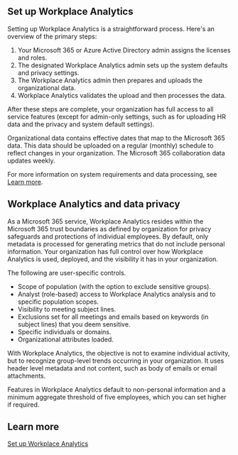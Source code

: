 ## Set up Workplace Analytics

Setting up Workplace Analytics is a straightforward process. Here's an overview of the primary steps:

1. Your Microsoft 365 or Azure Active Directory admin assigns the licenses and roles.
2. The designated Workplace Analytics admin sets up the system defaults and privacy settings.
3. The Workplace Analytics admin then prepares and uploads the organizational data.
4. Workplace Analytics validates the upload and then processes the data.

After these steps are complete, your organization has full access to all service features (except for admin-only settings, such as for uploading HR data and the privacy and system default settings).

Organizational data contains effective dates that map to the Microsoft 365 data. This data should be uploaded on a regular (monthly) schedule to reflect changes in your organization. The Microsoft 365 collaboration data updates weekly.

For more information on system requirements and data processing, see [Learn more](#learn-more).

## Workplace Analytics and data privacy

As a Microsoft 365 service, Workplace Analytics resides within the Microsoft 365 trust boundaries as defined by organization for privacy safeguards and protections of individual employees. By default, only metadata is processed for generating metrics that do not include personal information. Your organization has full control over how Workplace Analytics is used, deployed, and the visibility it has in your organization.

The following are user-specific controls.

* Scope of population (with the option to exclude sensitive groups).
* Analyst (role-based) access to Workplace Analytics analysis and to specific population scopes.
* Visibility to meeting subject lines.
* Exclusions set for all meetings and emails based on keywords (in subject lines) that you deem sensitive.
* Specific individuals or domains.
* Organizational attributes loaded.

With Workplace Analytics, the objective is not to examine individual activity, but to recognize group-level trends occurring in your organization. It uses header level metadata and not content, such as body of emails or email attachments.

Features in Workplace Analytics default to non-personal information and a minimum aggregate threshold of five employees, which you can set higher if required.

## Learn more

[Set up Workplace Analytics](/viva/insights/setup/set-up-workplace-analytics)
